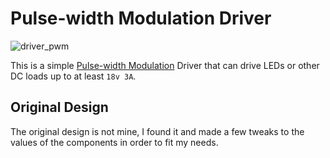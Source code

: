 # Pulse-width Modulation Driver

![driver_pwm](https://github.com/mjkloeckner/driver_PWM/assets/64109770/73f584bb-5474-498c-a39f-cb8020b2aa48)

This is a simple [Pulse-width
Modulation](https://en.wikipedia.org/wiki/Pulse-width_modulation) Driver that
can drive LEDs or other DC loads up to at least `18v 3A`. 

## Original Design

The original design is not mine, I found it and made a few tweaks to the values
of the components in order to fit my needs.
